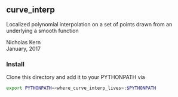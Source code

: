 ## curve_interp

Localized polynomial interpolation on a set of points drawn from an underlying a smooth function

Nicholas Kern
<br>
January, 2017


### Install
Clone this directory and add it to your PYTHONPATH via
```bash
export PYTHONPATH=<where_curve_interp_lives>:$PYTHONPATH
```

